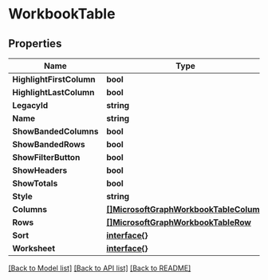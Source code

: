 # WorkbookTable

## Properties

Name | Type | Description | Notes
------------ | ------------- | ------------- | -------------
**HighlightFirstColumn** | **bool** |  | [optional] 
**HighlightLastColumn** | **bool** |  | [optional] 
**LegacyId** | **string** |  | [optional] 
**Name** | **string** |  | [optional] 
**ShowBandedColumns** | **bool** |  | [optional] 
**ShowBandedRows** | **bool** |  | [optional] 
**ShowFilterButton** | **bool** |  | [optional] 
**ShowHeaders** | **bool** |  | [optional] 
**ShowTotals** | **bool** |  | [optional] 
**Style** | **string** |  | [optional] 
**Columns** | [**[]MicrosoftGraphWorkbookTableColumn**](microsoft.graph.workbookTableColumn.md) |  | [optional] 
**Rows** | [**[]MicrosoftGraphWorkbookTableRow**](microsoft.graph.workbookTableRow.md) |  | [optional] 
**Sort** | [**interface{}**](.md) |  | [optional] 
**Worksheet** | [**interface{}**](.md) |  | [optional] 

[[Back to Model list]](../README.md#documentation-for-models) [[Back to API list]](../README.md#documentation-for-api-endpoints) [[Back to README]](../README.md)


